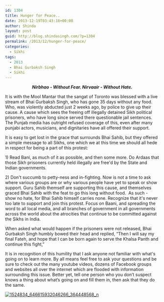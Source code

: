```yaml
---
id: 1304
title: Hunger for Peace..
date: 2013-12-19T03:43:18+00:00
author: Shinda
layout: post
guid: http://blog.shindasingh.com/?p=1304
permalink: /2013/12/hunger-for-peace/
categories:
  - Sikhi
tags:
  - 2013
  - Bhai Gurbaksh Singh
  - Sikhi
---
```

<p dir="ltr" style="text-align: center;">
  <strong><em>Nirbhao - Without Fear. Nirvaair - Without Hate.</em></strong>
</p>

<p dir="ltr">
  It is with the Mool Mantar that the sangat of Toronto was blessed with a live stream of Bhai Gurbaksh Singh, who has gone 35 days without any food. Who, was violently abducted just 2 weeks ago, by police to give up their cause. A cause which sees the freeing off illegally detained Sikh political prisoners, who have long since served there questionable jail sentences. The Punjab media has outright refused coverage of this, even after many punjabi actors, musicians, and dignitaries have all offered their support.
</p>

<p dir="ltr">
  It is easy to get lost in the grace that surrounds Bhai Sahib, but they offered a simple message to all Sikhs, one which we at this time we should all hede in respect for being a part of this protest:
</p>

<p dir="ltr">
  1) Read Bani, as much of it as possible, and then some more. Do Ardaas that those Sikh prisoners currently held illegally are free'd by the State and Indian governments.
</p>

<p dir="ltr">
  2) Don't succumb to petty-ness and in-fighting. Now is not a time to ask where various groups are or why various people have yet to speak or show support. Guru Sahib themself are supporting this cause, and themselves graced Bhai Sahib with the feat to go this long without food.  As such - show no hate, for Bhai Sahib himself carries none. Recognize that it's never too late to support and join this protest. Focus on Baani, and spreading the word to all local media, and all branches of government in all governments across the world about the atrocities that continue to be committed against the Sikhs in India.
</p>

<p dir="ltr">
  When asked what would happen if the prisoners were not released, Bhai Gurbaksh Singh humbly bowed their head and replied, “Then I will say my final Fateh, and hope that I can be born again to serve the Khalsa Panth and continue this fight,”
</p>

<p dir="ltr">
  It is in recognition of this humility that I ask anyone not familiar with what's going on to learn more. By all means feel free to ask your questions and be sure to check out the many youtube videos, dozens of Facebook groups and websites all over the internet which are flooded with information surrounding this issue. Better yet, tell one person who you don’t suspect knows a thing about what’s going on and fill them in, then ask that they do the same.
</p>

<p dir="ltr">
  <a href="/wp-content/uploads/2013/12/1524834_646615932046266_364448568_n.jpg"><img class="aligncenter size-full wp-image-1309" alt="1524834_646615932046266_364448568_n" src="/wp-content/uploads/2013/12/1524834_646615932046266_364448568_n.jpg" width="403" height="800" srcset="/wp-content/uploads/2013/12/1524834_646615932046266_364448568_n.jpg 403w, /wp-content/uploads/2013/12/1524834_646615932046266_364448568_n-151x300.jpg 151w" sizes="(max-width: 403px) 100vw, 403px" /></a>
</p>